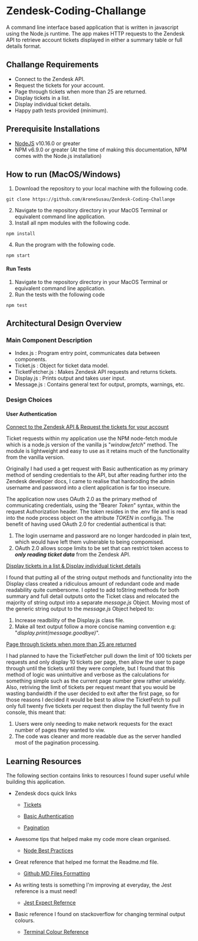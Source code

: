 # Zendesk-Coding-Challange

A command line interface based application that is written in javascript using the Node.js runtime. The app makes HTTP requests to the Zendesk API to retrieve account tickets displayed in either a summary table or full details format.

## Challange Requirements

- Connect to the Zendesk API.
- Request the tickets for your account.
- Page through tickets when more than 25 are returned.
- Display tickets in a list.
- Display individual ticket details.
- Happy path tests provided (minimum).

## Prerequisite Installations

- [NodeJS](https://nodejs.org/en/) v10.16.0 or greater
- NPM v6.9.0 or greater (At the time of making this documentation, NPM comes with the Node.js installation)

## How to run (MacOS/Windows)

1. Download the repository to your local machine with the following code.

```
git clone https://github.com/AroneSusau/Zendesk-Coding-Challange
```

2. Navigate to the repository directory in your MacOS Terminal or equivalent command line application.
3. Install all npm modules with the following code.

```
npm install
```

4. Run the program with the following code.

```
npm start
```

#### Run Tests

1. Navigate to the repository directory in your MacOS Terminal or equivalent command line application.
2. Run the tests with the following code

```
npm test
```

## Architectural Design Overview

### Main Component Description

- Index.js : Program entry point, communicates data between components.
- Ticket.js : Object for ticket data model.
- TicketFetcher.js : Makes Zendesk API requests and returns tickets.
- Display.js : Prints output and takes user input.
- Message.js : Contains general text for output, prompts, warnings, etc.

### Design Choices

#### User Authentication

<p style="text-decoration: underline">Connect to the Zendesk API & Request the tickets for your account</p>

Ticket requests within my application use the NPM node-fetch module which is a node.js version of the vanilla js "_window.fetch_" method. The module is lightweight and easy to use as it retains much of the functionality from the vanilla version.

Originally I had used a get request with Basic authentication as my primary method of sending credentials to the API, but after reading further into the Zendesk developer docs, I came to realise that hardcoding the admin username and password into a client application is far too insecure.

The application now uses OAuth 2.0 as the primary method of communicating credentials, using the "Bearer _Token_" syntax, within the request Authorization header. The token resides in the .env file and is read into the node process object on the attribute _TOKEN_ in config.js. The benefit of having used OAuth 2.0 for credential authentical is that:

1. The login username and password are no longer hardcoded in plain text, which would have left them vulnerable to being compomised.
2. OAuth 2.0 allows scope limits to be set that can restrict token access to **_only reading ticket data_** from the Zendesk API.

<p style="text-decoration: underline">Display tickets in a list & Display individual ticket details</p>

I found that putting all of the string output methods and functionality into the Display class created a ridiculous amount of redundant code
and made readability quite cumbersome. I opted to add toString methods for both summary and full detail outputs onto the Ticket class and relocated the majority of string output into a separate _message.js_ Object. Moving most of the generic string output to the _message.js_ Object helped to:

1. Increase readbility of the Display.js class file.
2. Make all text output follow a more concise naming convention e.g: "_display.print(message.goodbye)_".

<p style="text-decoration: underline">Page through tickets when more than 25 are returned</p>

I had planned to have the TicketFetcher pull down the limit of 100 tickets per requests and only display 10 tickets per page, then allow the user to page through until the tickets until they were complete, but I found that this method of logic was unintuitive and verbose as the calculations for something simple such as the current page number grew rather unwieldy. Also, retriving the limit of tickets per request meant that you would be wasting bandwidth if the user decided to exit after the first page, so for those reasons I decided it would be best to allow the TicketFetch to pull only full twenty five tickets per request then display the full twenty five in console, this meant that:

1. Users were only needing to make network requests for the exact number of pages they wanted to viw.
2. The code was cleaner and more readable due as the server handled most of the pagination processing.

## Learning Resources

The following section contains links to resources I found super useful while building this application.

- Zendesk docs quick links

  - [Tickets](https://developer.zendesk.com/rest_api/docs/support/tickets#show-ticket)

  - [Basic Authentication](https://developer.zendesk.com/rest_api/docs/support/introduction#basic-authentication)

  - [Pagination](https://developer.zendesk.com/rest_api/docs/support/introduction#pagination)

- Awesome tips that helped make my code more clean organised.

  - [Node Best Practices](https://github.com/i0natan/nodebestpractices)

- Great reference that helped me format the Readme.md file.

  - [Github MD Files Formatting](https://help.github.com/en/articles/basic-writing-and-formatting-syntax)

- As writing tests is something I'm improving at everyday, the Jest reference is a must need!

  - [Jest Expect Refernce](https://jestjs.io/docs/en/expect.html)

- Basic reference I found on stackoverflow for changing terminal output colours.

  - [Terminal Colour Reference](https://stackoverflow.com/questions/9781218/how-to-change-node-jss-console-font-color)
